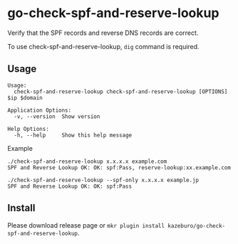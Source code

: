 # go-check-spf-and-reserve-lookup

Verify that the SPF records and reverse DNS records are correct.

To use check-spf-and-reserve-lookup, `dig` command is required.

## Usage

```
Usage:
  check-spf-and-reserve-lookup check-spf-and-reserve-lookup [OPTIONS] $ip $domain

Application Options:
  -v, --version  Show version

Help Options:
  -h, --help     Show this help message
```

Example

```
./check-spf-and-reserve-lookup x.x.x.x example.com
SPF and Reverse Lookup OK: OK: spf:Pass, reserve-lookup:xx.example.com
```

```
./check-spf-and-reserve-lookup --spf-only x.x.x.x example.jp
SPF and Reverse Lookup OK: OK: spf:Pass
```

## Install

Please download release page or `mkr plugin install kazeburo/go-check-spf-and-reserve-lookup`.

